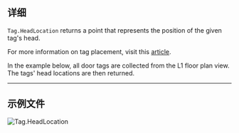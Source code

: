 ## 详细
`Tag.HeadLocation` returns a point that represents the position of the given tag's head.

For more information on tag placement, visit this [article](https://help.autodesk.com/view/RVT/2025/ENU/?guid=GUID-555BB05A-3AFB-470D-BA3A-3A6C18ADD2A0).

In the example below, all door tags are collected from the L1 floor plan view. The tags' head locations are then returned.
___
## 示例文件

![Tag.HeadLocation](./Revit.Elements.Tag.HeadLocation_img.jpg)
